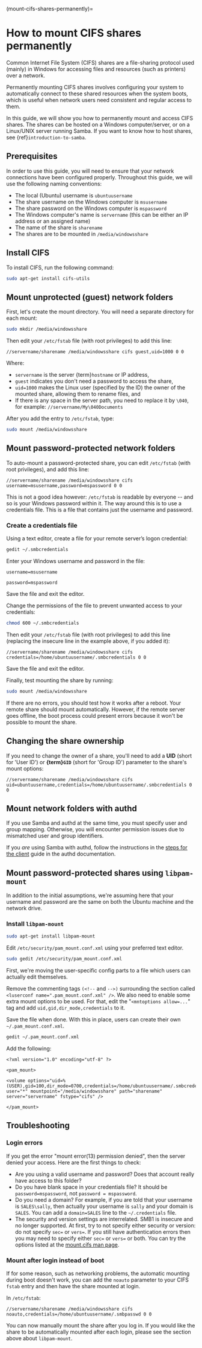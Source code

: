(mount-cifs-shares-permanently)=
# How to mount CIFS shares permanently

Common Internet File System (CIFS) shares are a file-sharing protocol used (mainly) in Windows for accessing files and resources (such as printers) over a network.

Permanently mounting CIFS shares involves configuring your system to automatically connect to these shared resources when the system boots, which is useful when network users need consistent and regular access to them.

In this guide, we will show you how to permanently mount and access CIFS shares. The shares can be hosted on a Windows computer/server, or on a Linux/UNIX server running Samba. If you want to know how to host shares, see {ref}`introduction-to-samba`.

## Prerequisites

In order to use this guide, you will need to ensure that your network connections have been configured properly. Throughout this guide, we will use the following naming conventions:

* The local (Ubuntu) username is `ubuntuusername`
* The share username on the Windows computer is `msusername`
* The share password on the Windows computer is `mspassword`
* The Windows computer's name is `servername` (this can be either an IP address or an assigned name)
* The name of the share is `sharename`
* The shares are to be mounted in `/media/windowsshare`

## Install CIFS

To install CIFS, run the following command:

```bash
sudo apt-get install cifs-utils
```

## Mount unprotected (guest) network folders

First, let's create the mount directory. You will need a separate directory for each mount:

```bash
sudo mkdir /media/windowsshare
```

Then edit your `/etc/fstab` file (with root privileges) to add this line:

```text
//servername/sharename /media/windowsshare cifs guest,uid=1000 0 0
```

Where:

* `servername` is the server {term}`hostname` or IP address,
* `guest` indicates you don't need a password to access the share,
* `uid=1000` makes the Linux user (specified by the ID) the owner of the mounted share, allowing them to rename files, and
* If there is any space in the server path, you need to replace it by `\040`, for example:
   `//servername/My\040Documents`

After you add the entry to `/etc/fstab`, type:

```bash
sudo mount /media/windowsshare
```

## Mount password-protected network folders

To auto-mount a password-protected share, you can edit `/etc/fstab` (with root privileges), and add this line:

```text
//servername/sharename /media/windowsshare cifs username=msusername,password=mspassword 0 0
```

This is not a good idea however: `/etc/fstab` is readable by everyone -- and so is your Windows password within it. The way around this is to use a credentials file. This is a file that contains just the username and password.

### Create a credentials file

Using a text editor, create a file for your remote server’s logon credential:

```bash
gedit ~/.smbcredentials
```

Enter your Windows username and password in the file:

```text
username=msusername

password=mspassword
```

Save the file and exit the editor.

Change the permissions of the file to prevent unwanted access to your credentials:

```bash
chmod 600 ~/.smbcredentials
```

Then edit your `/etc/fstab` file (with root privileges) to add this line (replacing the insecure line in the example above, if you added it):

```text
//servername/sharename /media/windowsshare cifs credentials=/home/ubuntuusername/.smbcredentials 0 0
```

Save the file and exit the editor.

Finally, test mounting the share by running:

```bash
sudo mount /media/windowsshare
```

If there are no errors, you should test how it works after a reboot. Your remote share should mount automatically. However, if the remote server goes offline, the boot process could present errors because it won't be possible to mount the share.

## Changing the share ownership

If you need to change the owner of a share, you'll need to add a **UID** (short for 'User ID') or **{term}`GID`** (short for 'Group ID') parameter to the share's mount options:

```text
//servername/sharename /media/windowsshare cifs uid=ubuntuusername,credentials=/home/ubuntuusername/.smbcredentials 0 0
```

## Mount network folders with authd

If you use Samba and authd at the same time, you must specify user and group mapping. Otherwise, you will encounter permission issues due to mismatched user and group identifiers.

If you *are* using Samba with authd, follow the instructions in the [steps for the client](https://documentation.ubuntu.com/authd/en/latest/howto/use-with-samba/#steps-for-the-client) guide in the authd documentation.

## Mount password-protected shares using `libpam-mount`

In addition to the initial assumptions, we're assuming here that your username and password are the same on both the Ubuntu machine and the network drive.

### Install `libpam-mount`

```bash
sudo apt-get install libpam-mount
```

Edit `/etc/security/pam_mount.conf.xml` using your preferred text editor.

```bash
sudo gedit /etc/security/pam_mount.conf.xml
```

First, we're moving the user-specific config parts to a file which users can actually edit themselves. 

Remove the commenting tags `(<!--` and `-->)` surrounding the section called `<luserconf name=".pam_mount.conf.xml" />`. We also need to enable some extra mount options to be used. For that, edit the "`<mntoptions allow=...`" tag and add `uid,gid,dir_mode,credentials` to it.

Save the file when done. With this in place, users can create their own `~/.pam_mount.conf.xml`.

```bash
gedit ~/.pam_mount.conf.xml
```

Add the following:

```text
<?xml version="1.0" encoding="utf-8" ?>

<pam_mount>

<volume options="uid=%(USER),gid=100,dir_mode=0700,credentials=/home/ubuntuusername/.smbcredentials,nosuid,nodev" user="*" mountpoint="/media/windowsshare" path="sharename" server="servername" fstype="cifs" />

</pam_mount>
```

## Troubleshooting

### Login errors

If you get the error "mount error(13) permission denied", then the server denied your access. Here are the first things to check:

* Are you using a valid username and password? Does that account really have access to this folder?
* Do you have blank space in your credentials file? It should be `password=mspassword`, not `password = mspassword`.
* Do you need a domain? For example, if you are told that your username is `SALES\sally`, then actually your username is `sally` and your domain is `SALES`. You can add a `domain=SALES` line to the `~/.credentials` file.
* The security and version settings are interrelated. SMB1 is insecure and no longer supported. At first, try to not specify either security or version: do not specify `sec=` or `vers=`. If you still have authentication errors then you may need to specify either `sec=` or `vers=` or both. You can try the options listed at the [mount.cifs man page](https://manpages.ubuntu.com/manpages/en/man8/mount.cifs.8.html).

### Mount after login instead of boot

If for some reason, such as networking problems, the automatic mounting during boot doesn't work, you can add the `noauto` parameter to your CIFS `fstab` entry and then have the share mounted at login.

In `/etc/fstab`:

```text
//servername/sharename /media/windowsshare cifs noauto,credentials=/home/ubuntuusername/.smbpasswd 0 0
```

You can now manually mount the share after you log in. If you would like the share to be automatically mounted after each login, please see the section above about `libpam-mount`.
